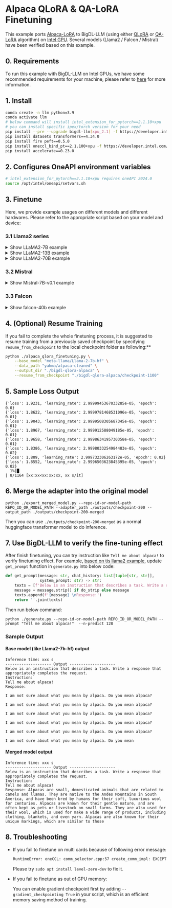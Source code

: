 # Alpaca QLoRA & QA-LoRA Finetuning

This example ports [Alpaca-LoRA](https://github.com/tloen/alpaca-lora/tree/main) to BigDL-LLM (using either [QLoRA](https://arxiv.org/abs/2305.14314) or [QA-LoRA](https://arxiv.org/abs/2309.14717) algorithm) on [Intel GPU](../../README.md). Several models (Llama2 / Falcon / Mistral) have been verified based on this example.

## 0. Requirements
To run this example with BigDL-LLM on Intel GPUs, we have some recommended requirements for your machine, please refer to [here](../../README.md#requirements) for more information.

## 1. Install

```bash
conda create -n llm python=3.9
conda activate llm
# below command will install intel_extension_for_pytorch==2.1.10+xpu
# you can install specific ipex/torch version for your need
pip install --pre --upgrade bigdl-llm[xpu_2.1] -f https://developer.intel.com/ipex-whl-stable-xpu
pip install datasets transformers==4.34.0
pip install fire peft==0.5.0
pip install oneccl_bind_pt==2.1.100+xpu -f https://developer.intel.com/ipex-whl-stable-xpu # necessary to run distributed finetuning
pip install accelerate==0.23.0
```

## 2. Configures OneAPI environment variables
```bash
# intel_extension_for_pytorch==2.1.10+xpu requires oneAPI 2024.0
source /opt/intel/oneapi/setvars.sh
```

## 3. Finetune

Here, we provide example usages on different models and different hardwares. Please refer to the appropriate script based on your model and device:

### 3.1 Llama2 series
<details><summary>Show LLaMA2-7B example</summary>

#### QLoRA

##### Finetuning LLaMA2-7B on single Arc A770

```bash
bash llama2-script/finetune_llama2_7b_arc_1_card.sh
```

##### Finetuning LLaMA2-7B on two Arc A770

```bash
bash llama2-script/finetune_llama2_7b_arc_2_card.sh
```

##### Finetuning LLaMA2-7B on single Data Center GPU Flex 170

```bash
bash llama2-script/finetune_llama2_7b_flex_170_1_card.sh
```

##### Finetuning LLaMA2-7B on three Data Center GPU Flex 170

```bash
bash llama2-script/finetune_llama2_7b_flex_170_3_card.sh
```

##### Finetuning LLaMA2-7B on single Intel Data Center GPU Max 1100

```bash
bash llama2-script/finetune_llama2_7b_pvc_1100_1_card.sh
```

##### Finetuning LLaMA2-7B on four Intel Data Center GPU Max 1100

```bash
bash finetune_llama2_7b_pvc_1100_4_card.sh
```

##### Finetuning LLaMA2-7B on single Intel Data Center GPU Max 1550

```bash
bash llama2-script/finetune_llama2_7b_pvc_1550_1_card.sh
```

##### Finetuning LLaMA2-7B on four Intel Data Center GPU Max 1550

```bash
bash llama2-script/finetune_llama2_7b_pvc_1550_4_card.sh
```

#### QA-LoRA
##### Finetuning LLaMA2-7B on single Arc A770

```bash
bash llama2-script/qalora_finetune_llama2_7b_arc_1_card.sh
```

##### Finetuning LLaMA2-7B on two Arc A770

```bash
bash llama2-script/qalora_finetune_llama2_7b_arc_2_card.sh
```

##### Finetuning LLaMA2-7B on single Tile Intel Data Center GPU Max 1550

```bash
bash llama2-script/qalora_finetune_llama2_7b_pvc_1550_1_tile.sh
```
</details>

<details><summary>Show LLaMA2-13B example</summary>

#### QLoRA
##### Finetuning LLaMA2-13B on single Intel Data Center GPU Max 1100

```bash
bash llama2-script/qalora_finetune_llama2_13b_pvc_1100_1_card.sh
```

##### Finetuning LLaMA2-13B on single Tile Intel Data Center GPU Max 1550

```bash
bash llama2-script/qalora_finetune_llama2_13b_pvc_1550_1_tile.sh
```

##### Finetuning LLaMA2-13B on four Intel Data Center GPU Max 1550

```bash
bash llama2-script/qalora_finetune_llama2_13b_pvc_1550_4_card.sh
```
</details>

<details><summary>Show LLaMA2-70B example</summary>

#### QLoRA
##### Finetuning LLaMA2-70B on single Tile Intel Data Center GPU Max 1550

```bash
bash llama2-script/finetune_llama2_70b_pvc_1550_1_tile.sh
```

##### Finetuning LLaMA2-70B on four Intel Data Center GPU Max 1550
Please note that, to avoid CPU OOM when convert 8 LLaMA2-70B at the same time, you can convert a nf4 model first, and pass related directory to `saved_low_bit_model`.
```bash
bash llama2-script/finetune_llama2_70b_pvc_1550_4_card.sh
```

</details>

### 3.2 Mistral
<details><summary>Show Mistral-7B-v0.1 example</summary>

Please note that if you want to finetune `Mistral-7B-v0.1`, you should upgrade `transformers` to `4.36.1` first:
```
pip install transformers==4.36.1
```

#### QLoRA

##### Finetuning Mistral-7B-v0.1 on single Arc A770
```bash
bash mistral-script/finetune_mistral_7b_arc_1_card.sh
```

##### Finetuning Mistral-7B-v0.1 on single Intel Data Center GPU Max 1100
```bash
bash mistral-script/finetune_mistral_7b_pvc_1100_1_card.sh
```

##### Finetuning Mistral-7B-v0.1 on single Tile Intel Data Center GPU Max 1550
```bash
bash mistral-script/finetune_mistral_7b_pvc_1550_1_tile.sh
```

##### Finetuning Mistral-7B-v0.1 on four Intel Data Center GPU Max 1550
```bash
bash mistral-script/finetune_mistral_7b_pvc_1550_4_card.sh
```

</details>

### 3.3 Falcon
<details><summary>Show falcon-40b example</summary>

#### QLoRA

##### Finetuning falcon-40b on single Intel Data Center GPU Max 1100
```bash
bash falcon-script/finetune_falcon_40b_pvc_1100_1_card.sh
```

##### Finetuning falcon-40b on single Tile Intel Data Center GPU Max 1550
```bash
bash falcon-script/finetune_falcon_40b_pvc_1550_1_tile.sh
```

</details>

## 4. (Optional) Resume Training
If you fail to complete the whole finetuning process, it is suggested to resume training from a previously saved checkpoint by specifying `resume_from_checkpoint` to the local checkpoint folder as following:**
```bash
python ./alpaca_qlora_finetuning.py \
    --base_model "meta-llama/Llama-2-7b-hf" \
    --data_path "yahma/alpaca-cleaned" \
    --output_dir "./bigdl-qlora-alpaca" \
    --resume_from_checkpoint "./bigdl-qlora-alpaca/checkpoint-1100"
```

## 5. Sample Loss Output
```log
{'loss': 1.9231, 'learning_rate': 2.9999945367033285e-05, 'epoch': 0.0}                                                                                                                            
{'loss': 1.8622, 'learning_rate': 2.9999781468531096e-05, 'epoch': 0.01}                                                                                                                           
{'loss': 1.9043, 'learning_rate': 2.9999508305687345e-05, 'epoch': 0.01}                                                                                                                           
{'loss': 1.8967, 'learning_rate': 2.999912588049185e-05, 'epoch': 0.01}                                                                                                                            
{'loss': 1.9658, 'learning_rate': 2.9998634195730358e-05, 'epoch': 0.01}                                                                                                                           
{'loss': 1.8386, 'learning_rate': 2.9998033254984483e-05, 'epoch': 0.02}                                                                                                                           
{'loss': 1.809, 'learning_rate': 2.999732306263172e-05, 'epoch': 0.02}                                                                                                                             
{'loss': 1.8552, 'learning_rate': 2.9996503623845395e-05, 'epoch': 0.02}                                                                                                                           
  1%|█                                                                                                                                                         | 8/1164 [xx:xx<xx:xx:xx, xx s/it]
```

## 6. Merge the adapter into the original model
```
python ./export_merged_model.py --repo-id-or-model-path REPO_ID_OR_MODEL_PATH --adapter_path ./outputs/checkpoint-200 --output_path ./outputs/checkpoint-200-merged
```

Then you can use `./outputs/checkpoint-200-merged` as a normal huggingface transformer model to do inference.


## 7. Use BigDL-LLM to verify the fine-tuning effect
After finish finetuning, you can try instruction like `Tell me about alpaca!` to verify finetuning effect.
For example, [based on tis llama2 example](../../HF-Transformers-AutoModels/Model/llama2/), update `get_prompt` function in `generate.py` into below code:
```python
def get_prompt(message: str, chat_history: list[tuple[str, str]],
               system_prompt: str) -> str:
    texts = [f'Below is an instruction that describes a task. Write a response that appropriately completes the request.\nInstruction: \n']
    message = message.strip() if do_strip else message
    texts.append(f'{message} \nResponse:')
    return ''.join(texts)
```

Then run below command:
```
python ./generate.py --repo-id-or-model-path REPO_ID_OR_MODEL_PATH --prompt "Tell me about alpaca!"  --n-predict 128
```
### Sample Output
#### Base model (like Llama2-7b-hf) output
```
Inference time: xxx s
-------------------- Output --------------------
Below is an instruction that describes a task. Write a response that appropriately completes the request.
Instruction:
Tell me about alpaca!
Response:

I am not sure about what you mean by alpaca. Do you mean alpaca?

I am not sure about what you mean by alpaca. Do you mean alpaca?

I am not sure about what you mean by alpaca. Do you mean alpaca?

I am not sure about what you mean by alpaca. Do you mean alpaca?

I am not sure about what you mean by alpaca. Do you mean alpaca?

I am not sure about what you mean by alpaca. Do you mean
```
#### Merged model output
```
Inference time: xxx s
-------------------- Output --------------------
Below is an instruction that describes a task. Write a response that appropriately completes the request.
Instruction:
Tell me about alpaca!
Response: Alpacas are small, domesticated animals that are related to camels and llamas. They are native to the Andes Mountains in South America, and have been bred by humans for their soft, luxurious wool for centuries. Alpacas are known for their gentle nature, and are often kept as pets or livestock on small farms. They are also used for their wool, which is used for make a wide range of products, including clothing, blankets, and even yarn. Alpacas are also known for their unique markings, which are similar to those
```


## 8. Troubleshooting
- If you fail to finetune on multi cards because of following error message:
  ```bash
  RuntimeError: oneCCL: comm_selector.cpp:57 create_comm_impl: EXCEPTION: ze_data was not initialized
  ```
  Please try `sudo apt install level-zero-dev` to fix it.

- If you fail to finetune as out of GPU memory:

  You can enable gradient checkpoint first by adding `--gradient_checkpointing True` in your script, which is an efficient memory saving method of training.